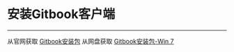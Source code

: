 # 安装Gitbook客户端

***

从官网获取 [Gitbook安装包](https://www.gitbook.com/editor)
从网盘获取 [Gitbook安装包-Win 7](http://pan.baidu.com/s/1mij0ie8)

